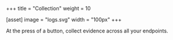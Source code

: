 +++
title = "Collection"
weight = 10

[asset]
  image = "logs.svg"
  width = "100px"
+++

At the press of a button, collect evidence across all your endpoints.
